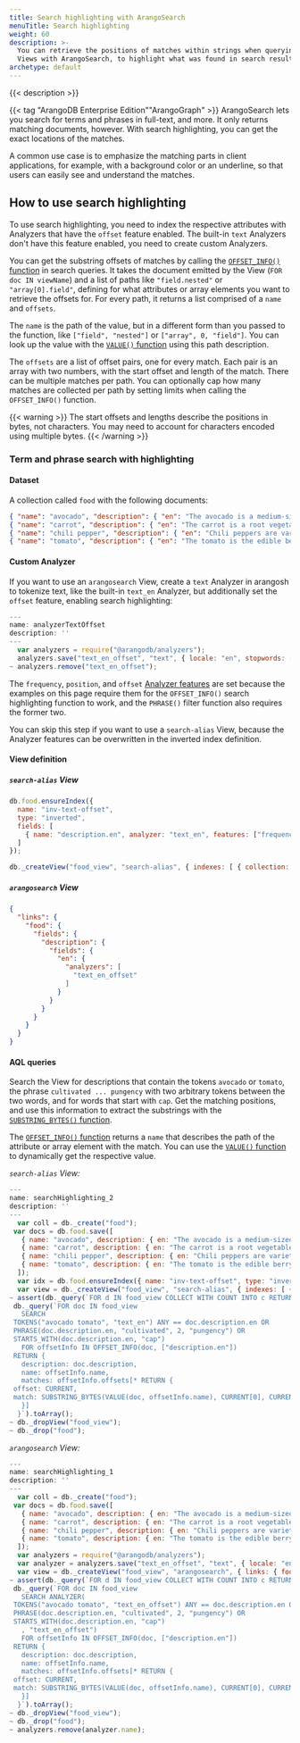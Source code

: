 ```yaml
---
title: Search highlighting with ArangoSearch
menuTitle: Search highlighting
weight: 60
description: >-
  You can retrieve the positions of matches within strings when querying
  Views with ArangoSearch, to highlight what was found in search results
archetype: default
---
```

{{< description >}}

{{< tag "ArangoDB Enterprise Edition""ArangoGraph" >}}
ArangoSearch lets you search for terms and phrases in full-text, and more.
It only returns matching documents, however. With search highlighting, you can
get the exact locations of the matches.

A common use case is to emphasize the matching parts in client applications,
for example, with a background color or an underline, so that users can easily
see and understand the matches.

## How to use search highlighting

To use search highlighting, you need to index the respective attributes with
Analyzers that have the `offset` feature enabled. The built-in `text` Analyzers
don't have this feature enabled, you need to create custom Analyzers.

You can get the substring offsets of matches by calling the
[`OFFSET_INFO()` function](../../aql/functions/arangosearch.md#offset_info) in
search queries. It takes the document emitted by the View (`FOR doc IN viewName`)
and a list of paths like `"field.nested"` or `"array[0].field"`, defining for
what attributes or array elements you want to retrieve the offsets for. For
every path, it returns a list comprised of a `name` and `offsets`.

The `name` is the path of the value, but in a different form than you passed to
the function, like `["field", "nested"]` or `["array", 0, "field"]`. You can
look up the value with the [`VALUE()` function](../../aql/functions/document-object.md#value)
using this path description.

The `offsets` are a list of offset pairs, one for every match. Each pair is an
array with two numbers, with the start offset and length of the match. There can be
multiple matches per path. You can optionally cap how many matches are collected
per path by setting limits when calling the `OFFSET_INFO()` function.

{{< warning >}}
The start offsets and lengths describe the positions in bytes, not characters.
You may need to account for characters encoded using multiple bytes.
{{< /warning >}}

### Term and phrase search with highlighting

#### Dataset

A collection called `food` with the following documents:

```json
{ "name": "avocado", "description": { "en": "The avocado is a medium-sized, evergreen tree, native to the Americas." } }
{ "name": "carrot", "description": { "en": "The carrot is a root vegetable, typically orange in color, native to Europe and Southwestern Asia." } }
{ "name": "chili pepper", "description": { "en": "Chili peppers are varieties of the berry-fruit of plants from the genus Capsicum, cultivated for their pungency." } }
{ "name": "tomato", "description": { "en": "The tomato is the edible berry of the tomato plant." } }
```

#### Custom Analyzer

If you want to use an `arangosearch` View,
create a `text` Analyzer in arangosh to tokenize text, like the built-in
`text_en` Analyzer, but additionally set the `offset` feature, enabling
search highlighting:

```js
---
name: analyzerTextOffset
description: ''
---
  var analyzers = require("@arangodb/analyzers");
  analyzers.save("text_en_offset", "text", { locale: "en", stopwords: [] }, ["frequency", "position", "offset"]);
~ analyzers.remove("text_en_offset");
```

The `frequency`, `position`, and `offset` [Analyzer features](../analyzers.md#analyzer-features)
are set because the examples on this page require them for the `OFFSET_INFO()`
search highlighting function to work, and the `PHRASE()` filter function also
requires the former two.

You can skip this step if you want to use a `search-alias` View, because the
Analyzer features can be overwritten in the inverted index definition.

#### View definition

##### `search-alias` View

```js
db.food.ensureIndex({
  name: "inv-text-offset",
  type: "inverted",
  fields: [
    { name: "description.en", analyzer: "text_en", features: ["frequency", "position", "offset"] }
  ]
});

db._createView("food_view", "search-alias", { indexes: [ { collection: "food", index: "inv-text-offset" } ] });
```

##### `arangosearch` View

```json
{
  "links": {
    "food": {
      "fields": {
        "description": {
          "fields": {
            "en": {
              "analyzers": [
                "text_en_offset"
              ]
            }
          }
        }
      }
    }
  }
}
```

#### AQL queries

Search the View for descriptions that contain the tokens `avocado` or `tomato`,
the phrase `cultivated ... pungency` with two arbitrary tokens between the two
words, and for words that start with `cap`. Get the matching positions, and use
this information to extract the substrings with the
[`SUBSTRING_BYTES()` function](../../aql/functions/string.md#substring_bytes).

The [`OFFSET_INFO()` function](../../aql/functions/arangosearch.md#offset_info)
returns a `name` that describes the path of the attribute or array element with
the match. You can use the [`VALUE()` function](../../aql/functions/document-object.md#value)
to dynamically get the respective value.

_`search-alias` View:_

```js
---
name: searchHighlighting_2
description: ''
---
  var coll = db._create("food");
 var docs = db.food.save([
   { name: "avocado", description: { en: "The avocado is a medium-sized, evergreen tree, native to the Americas." } },
   { name: "carrot", description: { en: "The carrot is a root vegetable, typically orange in color, native to Europe and Southwestern Asia." } },
   { name: "chili pepper", description: { en: "Chili peppers are varieties of the berry-fruit of plants from the genus Capsicum, cultivated for their pungency." } },
   { name: "tomato", description: { en: "The tomato is the edible berry of the tomato plant." } }
  ]);
  var idx = db.food.ensureIndex({ name: "inv-text-offset", type: "inverted", fields: [ { name: "description.en", analyzer: "text_en", features: ["frequency", "position", "offset"] } ] });
  var view = db._createView("food_view", "search-alias", { indexes: [ { collection: "food", index: "inv-text-offset" } ] });
~ assert(db._query(`FOR d IN food_view COLLECT WITH COUNT INTO c RETURN c`).toArray()[0] === 4);
 db._query(`FOR doc IN food_view
   SEARCH
 TOKENS("avocado tomato", "text_en") ANY == doc.description.en OR
 PHRASE(doc.description.en, "cultivated", 2, "pungency") OR
 STARTS_WITH(doc.description.en, "cap")
   FOR offsetInfo IN OFFSET_INFO(doc, ["description.en"])
 RETURN {
   description: doc.description,
   name: offsetInfo.name,
   matches: offsetInfo.offsets[* RETURN {
 offset: CURRENT,
 match: SUBSTRING_BYTES(VALUE(doc, offsetInfo.name), CURRENT[0], CURRENT[1])
   }]
  }`).toArray();
~ db._dropView("food_view");
~ db._drop("food");
```

_`arangosearch` View:_

```js
---
name: searchHighlighting_1
description: ''
---
  var coll = db._create("food");
 var docs = db.food.save([
   { name: "avocado", description: { en: "The avocado is a medium-sized, evergreen tree, native to the Americas." } },
   { name: "carrot", description: { en: "The carrot is a root vegetable, typically orange in color, native to Europe and Southwestern Asia." } },
   { name: "chili pepper", description: { en: "Chili peppers are varieties of the berry-fruit of plants from the genus Capsicum, cultivated for their pungency." } },
   { name: "tomato", description: { en: "The tomato is the edible berry of the tomato plant." } }
  ]);
  var analyzers = require("@arangodb/analyzers");
  var analyzer = analyzers.save("text_en_offset", "text", { locale: "en", stopwords: [] }, ["frequency", "position", "offset"]);
  var view = db._createView("food_view", "arangosearch", { links: { food: { fields: { description: { fields: { en: { analyzers: ["text_en_offset"] } } } } } } });
~ assert(db._query(`FOR d IN food_view COLLECT WITH COUNT INTO c RETURN c`).toArray()[0] === 4);
 db._query(`FOR doc IN food_view
   SEARCH ANALYZER(
 TOKENS("avocado tomato", "text_en_offset") ANY == doc.description.en OR
 PHRASE(doc.description.en, "cultivated", 2, "pungency") OR
 STARTS_WITH(doc.description.en, "cap")
   , "text_en_offset")
   FOR offsetInfo IN OFFSET_INFO(doc, ["description.en"])
 RETURN {
   description: doc.description,
   name: offsetInfo.name,
   matches: offsetInfo.offsets[* RETURN {
 offset: CURRENT,
 match: SUBSTRING_BYTES(VALUE(doc, offsetInfo.name), CURRENT[0], CURRENT[1])
   }]
  }`).toArray();
~ db._dropView("food_view");
~ db._drop("food");
~ analyzers.remove(analyzer.name);
```
